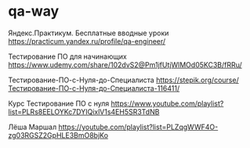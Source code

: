 # qa-way

Яндекс.Практикум. Бесплатные вводные уроки
https://practicum.yandex.ru/profile/qa-engineer/

Тестирование ПО для начинающих
https://www.udemy.com/share/102dvS2@Pm1jfUtjWlMOd05KC3B/fRRu/

Тестирование-ПО-с-Нуля-до-Специалиста
https://stepik.org/course/Тестирование-ПО-с-Нуля-до-Специалиста-116411/

Курс Тестирование ПО с нуля
https://www.youtube.com/playlist?list=PLRs8EELOYKc7DYIQixlV1s4EH5SR3TdNB

Лёша Маршал
https://youtube.com/playlist?list=PLZqgWWF4O-zg03RGSZ2GpHLE3BmO8bjKo
